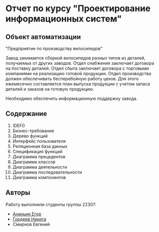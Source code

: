 # Отчет по курсу "Проектирование информационных систем"

## Объект автоматизации

"Предприятие по производству велосипедов"

Завод занимается сборкой велосипедов разных типов из деталей, получаемых от других заводов. Отдел снабжения заключает договора на поставку деталей. Отдел сбыта заключает договора с торговыми компаниями на реализацию готовой продукции. Отдел производства должен обеспечивать бесперебойную работу цехов. Для этого ежемесечно составляется план выпуска продукции с учетом запаса деталей и заказов на готовую продукцию.

Необходимо обеспечить информационную поддержку завода.

## Содержание
1. IDEF0
2. Бизнес-требования
3. Дерево функций
4. Интерфейс пользователя
5. Реляционная база данных
6. Спецификация функций
7. Диаграмма прецедентов
8. Диаграмма классов
9. Диаграмма деятельности
10. Диаграмма последовательности
11. Диаграмма компонентов

## Авторы
Работу выполнили студенты группы 22307:
- [Ананьин Егор](https://github.com/Cleverking2003)
- [Гордеев Никита](https://github.com/nikitagordeev10)
- Смирнов Евгений 
